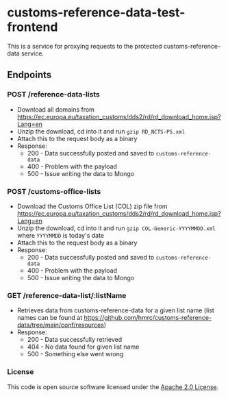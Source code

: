 
# customs-reference-data-test-frontend

This is a service for proxying requests to the protected customs-reference-data service.

## Endpoints

### POST /reference-data-lists
* Download all domains from https://ec.europa.eu/taxation_customs/dds2/rd/rd_download_home.jsp?Lang=en
* Unzip the download, cd into it and run `gzip RD_NCTS-P5.xml`
* Attach this to the request body as a binary
* Response:
  * 200 - Data successfully posted and saved to `customs-reference-data`
  * 400 - Problem with the payload
  * 500 - Issue writing the data to Mongo

### POST /customs-office-lists
* Download the Customs Office List (COL) zip file from https://ec.europa.eu/taxation_customs/dds2/rd/rd_download_home.jsp?Lang=en
* Unzip the download, cd into it and run `gzip COL-Generic-YYYYMMDD.xml` where `YYYYMMDD` is today's date
* Attach this to the request body as a binary
* Response:
  * 200 - Data successfully posted and saved to `customs-reference-data`
  * 400 - Problem with the payload
  * 500 - Issue writing the data to Mongo

### GET /reference-data-list/:listName
* Retrieves data from customs-reference-data for a given list name (list names can be found at https://github.com/hmrc/customs-reference-data/tree/main/conf/resources)
* Response:
  * 200 - Data successfully retrieved
  * 404 - No data found for given list name
  * 500 - Something else went wrong

### License

This code is open source software licensed under the [Apache 2.0 License]("http://www.apache.org/licenses/LICENSE-2.0.html").

